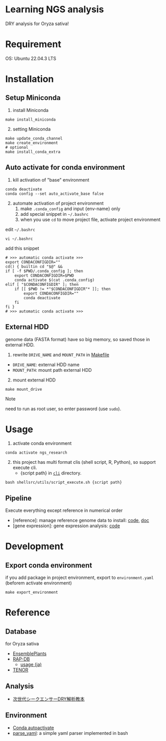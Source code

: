 # Learning NGS analysis

DRY analysis for Oryza sativa!

# Requirement
OS: Ubuntu 22.04.3 LTS

# Installation

## Setup Miniconda
1. install Miniconda
```shell
make install_miniconda
```

2. setting Miniconda
```shell
make update_conda_channel
make create_environment
# optional
make install_conda_extra
```

## Auto activate for conda environment
1. kill activation of "base" environment
```shell
conda deactivate
conda config --set auto_activate_base false
```

2. automate activation of project environment
    1. make `.conda_config` and input {env-name} only
    2. add special snippet in `~/.bashrc`
    3. when you use `cd` to move project file, activate project environment

edit `~/.bashrc`
```shell
vi ~/.bashrc
```

add this snippet
```
# >>> automatic conda activate >>>
export CONDACONFIGDIR=""
cd() { builtin cd "$@" &&
if [ -f $PWD/.conda_config ]; then
    export CONDACONFIGDIR=$PWD
    conda activate $(cat .conda_config)
elif [ "$CONDACONFIGDIR" ]; then
    if [[ $PWD != *"$CONDACONFIGDIR"* ]]; then
        export CONDACONFIGDIR=""
        conda deactivate
    fi
fi }
# >>> automatic conda activate >>>
```

## External HDD
genome data (FASTA format) have so big memory, so saved those in external HDD.

1. rewrite `DRIVE_NAME` and `MOUNT_PATH` in [Makefile](./Makefile)
- `DRIVE_NAME`: external HDD name
- `MOUNT_PATH`: mount path external HDD

2. mount external HDD
```shell
make mount_drive
```
> [!NOTE]
> need to run as root user, so enter password (use `sudo`).

# Usage

1. activate conda environment
```shell
conda activate ngs_research
```

2. this project has multi format clis (shell script, R, Python), so support execute cli.
    - {script path} in [`cli`](./cli/) directory.

```shell
bash shellsrc/utils/script_execute.sh {script path}
```

## Pipeline

Execute everything except reference in numerical order 

- [reference]: manage reference genome data to install: [code](./cli/reference/), [doc](./doc/reference_genome.md)
- [gene expression]: gene expression analysis: [code](./cli/gene_expression/)

# Development

## Export conda environment
if you add package in project environment, export to `environment.yaml` (beforem activate environment)
```shell
make export_environment
```

# Reference

## Database
for Oryza sativa
- [EnsemblePlants](https://plants.ensembl.org/index.html)
- [RAP-DB](https://rapdb.dna.affrc.go.jp/index.html)
    - [usage (ja)](https://rapdb.dna.affrc.go.jp/publications/130th_Meeting_JSB.pdf)
- [TENOR](https://tenor.dna.affrc.go.jp/)

## Analysis
- [次世代シークエンサーDRY解析教本](https://www.amazon.co.jp/%E6%AC%A1%E4%B8%96%E4%BB%A3%E3%82%B7%E3%83%BC%E3%82%AF%E3%82%A8%E3%83%B3%E3%82%B5%E3%83%BCDRY%E8%A7%A3%E6%9E%90%E6%95%99%E6%9C%AC-%E6%B8%85%E6%B0%B4%E5%8E%9A%E5%BF%97/dp/478090983X)

## Environment
- [Conda autoactivate](https://github.com/vallops99/Conda-autoactivate-env)
- [parse_yaml](https://github.com/mrbaseman/parse_yaml): a simple yaml parser implemented in bash